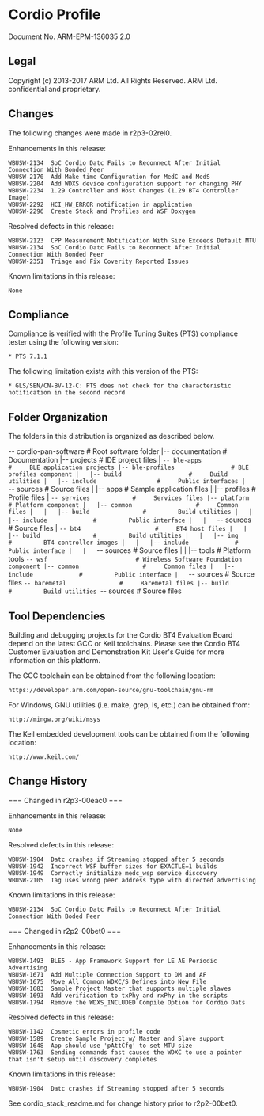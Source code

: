 Cordio Profile
==============

Document No. ARM-EPM-136035 2.0


Legal
-----

Copyright (c) 2013-2017 ARM Ltd. All Rights Reserved.
ARM Ltd. confidential and proprietary.


Changes
-------

The following changes were made in r2p3-02rel0.

Enhancements in this release:

    WBUSW-2134  SoC Cordio Datc Fails to Reconnect After Initial Connection With Bonded Peer
    WBUSW-2170  Add Make time Configuration for MedC and MedS
    WBUSW-2204  Add WDXS device configuration support for changing PHY
    WBUSW-2234  1.29 Controller and Host Changes (1.29 BT4 Controller Image)
    WBUSW-2292  HCI_HW_ERROR notification in application
    WBUSW-2296  Create Stack and Profiles and WSF Doxygen

Resolved defects in this release:

    WBUSW-2123  CPP Measurement Notification With Size Exceeds Default MTU
    WBUSW-2134  SoC Cordio Datc Fails to Reconnect After Initial Connection With Bonded Peer
    WBUSW-2351  Triage and Fix Coverity Reported Issues

Known limitations in this release:

    None


Compliance
----------

Compliance is verified with the Profile Tuning Suites (PTS) compliance tester using the following version:

    * PTS 7.1.1

The following limitation exists with this version of the PTS:

    * GLS/SEN/CN-BV-12-C: PTS does not check for the characteristic notification in the second record


Folder Organization
-------------------
The folders in this distribution is organized as described below.

 -- cordio-pan-software             # Root software folder
    |-- documentation               # Documentation
    |-- projects                    # IDE project files
    |   `-- ble-apps                #     BLE application projects
    |-- ble-profiles                # BLE profiles component
    |   |-- build                   #     Build utilities
    |   |-- include                 #     Public interfaces
    |   `-- sources                 #     Source files
    |       |-- apps                #     Sample application files
    |       |-- profiles            #     Profile files
    |       `-- services            #     Services files
    |-- platform                    # Platform component
    |   |-- common                  #     Common files
    |   |   |-- build               #         Build utilities
    |   |   |-- include             #         Public interface
    |   |   `-- sources             #         Source files
    |   `-- bt4                     #     BT4 host files
    |   |   |-- build               #         Build utilities
    |   |   |-- img                 #         BT4 controller images
    |   |   |-- include             #         Public interface
    |   |   `-- sources             #         Source files
    |   |   |-- tools               #         Platform tools
    `-- wsf                         # Wireless Software Foundation component
        |-- common                  #     Common files
        |   |-- include             #         Public interface
        |   `-- sources             #         Source files
        `-- baremetal               #     Baremetal files
            |-- build               #         Build utilities
            `-- sources             #         Source files


Tool Dependencies
-----------------

Building and debugging projects for the Cordio BT4 Evaluation Board depend on the
latest GCC or Keil toolchains.  Please see the Cordio BT4 Customer Evaluation and
Demonstration Kit User's Guide for more information on this platform.

The GCC toolchain can be obtained from the following location:

    https://developer.arm.com/open-source/gnu-toolchain/gnu-rm

For Windows, GNU utilities (i.e. make, grep, ls, etc.) can be obtained from:

    http://mingw.org/wiki/msys

The Keil embedded development tools can be obtained from the following location:

    http://www.keil.com/


Change History
--------------

=== Changed in r2p3-00eac0 ===

Enhancements in this release:

    None

Resolved defects in this release:

    WBUSW-1904  Datc crashes if Streaming stopped after 5 seconds
    WBUSW-1942  Incorrect WSF buffer sizes for EXACTLE=1 builds
    WBUSW-1949  Correctly initialize medc_wsp service discovery
    WBUSW-2105  Tag uses wrong peer address type with directed advertising

Known limitations in this release:

    WBUSW-2134  SoC Cordio Datc Fails to Reconnect After Initial Connection With Boded Peer


=== Changed in r2p2-00bet0 ===

Enhancements in this release:

    WBUSW-1493  BLE5 - App Framework Support for LE AE Periodic Advertising
    WBUSW-1671  Add Multiple Connection Support to DM and AF
    WBUSW-1675  Move All Common WDXC/S Defines into New File
    WBUSW-1683  Sample Project Master that supports multiple slaves
    WBUSW-1693  Add verification to txPhy and rxPhy in the scripts
    WBUSW-1794  Remove the WDXS_INCLUDED Compile Option for Cordio Dats

Resolved defects in this release:

    WBUSW-1142  Cosmetic errors in profile code
    WBUSW-1589  Create Sample Project w/ Master and Slave support
    WBUSW-1648  App should use 'pAttCfg' to set MTU size
    WBUSW-1763  Sending commands fast causes the WDXC to use a pointer that isn't setup until discovery completes

Known limitations in this release:

    WBUSW-1904  Datc crashes if Streaming stopped after 5 seconds


See cordio_stack_readme.md for change history prior to r2p2-00bet0.
